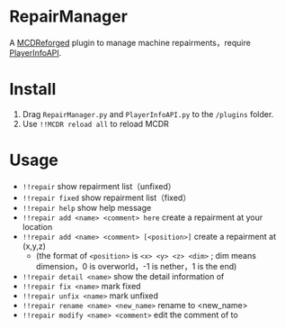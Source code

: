 # RepairManager

A [MCDReforged](https://github.com/Fallen-Breath/MCDReforged/) plugin to manage machine repairments，require [PlayerInfoAPI](https://github.com/TISUnion/PlayerInfoAPI).

# Install

1. Drag `RepairManager.py` and `PlayerInfoAPI.py` to the `/plugins` folder.
2. Use `!!MCDR reload all` to reload MCDR

# Usage

 - `!!repair` show repairment list（unfixed）
 - `!!repair fixed` show repairment list（fixed）
 - `!!repair help` show help message
 - `!!repair add <name> <comment> here` create a repairment at your location
 - `!!repair add <name> <comment> [<position>]` create a repairment at (x,y,z)
    - (the format of `<position>` is `<x> <y> <z> <dim>` ; dim means dimension，0 is overworld，-1 is nether，1 is the end)
 - `!!repair detail <name>` show the detail information of <name>
 - `!!repair fix <name>` mark <name> fixed
 - `!!repair unfix <name>` mark <name> unfixed
 - `!!repair rename <name> <new_name>` rename <name> to <new_name>
 - `!!repair modify <name> <comment>` edit the comment of <name> to <comment>

